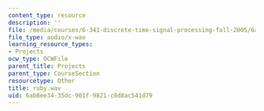 ```yaml
---
content_type: resource
description: ''
file: /media/courses/6-341-discrete-time-signal-processing-fall-2005/6ab8ee3435dc901f9821c8d8ac541d79_ruby.wav
file_type: audio/x-wav
learning_resource_types:
- Projects
ocw_type: OCWFile
parent_title: Projects
parent_type: CourseSection
resourcetype: Other
title: ruby.wav
uid: 6ab8ee34-35dc-901f-9821-c8d8ac541d79
---
```

